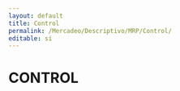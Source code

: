 ```yaml
---
layout: default
title: Control
permalink: /Mercadeo/Descriptivo/MRP/Control/
editable: si
---
```


# CONTROL

